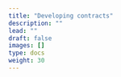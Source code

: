 ```yaml
---
title: "Developing contracts"
description: ""
lead: ""
draft: false
images: []
type: docs
weight: 30
---
```

